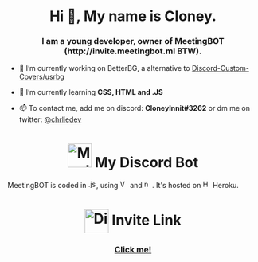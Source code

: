 <h1 align="center">Hi 👋, My name is Cloney.</h1>
<h3 align="center">I am a young developer, owner of MeetingBOT (http://invite.meetingbot.ml BTW).</h3>

- 🔭 I’m currently working on BetterBG, a alternative to [Discord-Custom-Covers/usrbg](https://github.com/Discord-Custom-Covers/usrbg)

- 🌱 I’m currently learning **CSS, HTML and .JS**

- 📫 To contact me, add me on discord: **CloneyInnit#3262** or dm me on twitter: [@chrliedev](https://twitter.com/chrliedev)

<h1 align="center"><img src="https://cdn.discordapp.com/attachments/729937607949156352/808431452852191242/spotkaniebot_2.0.png" width="48" height="48" alt="MeetingBOT"> My Discord Bot</h1>


MeetingBOT is coded in <img src="https://upload.wikimedia.org/wikipedia/commons/thumb/9/99/Unofficial_JavaScript_logo_2.svg/1200px-Unofficial_JavaScript_logo_2.svg.png" width="16" height="16" alt=".js">, using <img src="https://dashboard.snapcraft.io/site_media/appmedia/2019/05/code512.png" width="16" height="16" alt="VsCode Insider"> and <img src="https://seeklogo.com/images/N/nodejs-logo-FBE122E377-seeklogo.com.png" width="16" height="16" alt="node.js">. It's hosted on <img src="https://brand.heroku.com/static/media/heroku-logo-solid.ab0c1b46.svg" width="16" height="16" alt="Heroku"> Heroku.

<h1 align="center"><img align="center" src="https://discord.com/assets/f8389ca1a741a115313bede9ac02e2c0.svg" width="48" height="48" alt="Discord"> Invite Link</h3>

<a href="http://invite.meetingbot.ml">
    <h3 align="center">Click me!</p>
</a>

